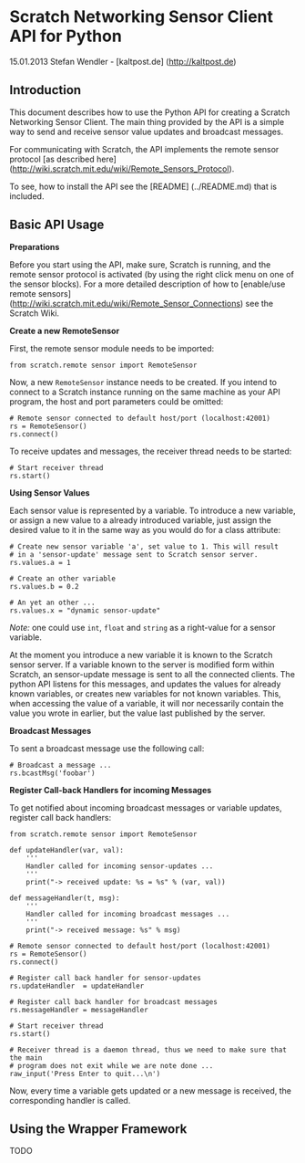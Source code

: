 Scratch Networking Sensor Client API for Python
===============================================
15.01.2013 Stefan Wendler - [kaltpost.de] (http://kaltpost.de)


Introduction
------------

This document describes how to use the Python API for creating a Scratch Networking Sensor Client. The main thing provided by the API is a simple way to send and receive sensor value updates and broadcast messages.

For communicating with Scratch, the API implements the remote sensor protocol [as described here] (http://wiki.scratch.mit.edu/wiki/Remote_Sensors_Protocol).  

To see, how to install the API see the [README] (../README.md) that is included.


Basic API Usage
---------------

**Preparations**

Before you start using the API, make sure, Scratch is running, and the remote sensor protocol is activated (by using the right click menu on one of the sensor blocks). For a more detailed description of how to [enable/use remote sensors] (http://wiki.scratch.mit.edu/wiki/Remote_Sensor_Connections) see the Scratch Wiki.


**Create a new RemoteSensor**

First, the remote sensor module needs to be imported:

	from scratch.remote sensor import RemoteSensor 

Now, a new `RemoteSensor` instance needs to be created. If you intend to connect to a Scratch instance running on the same machine as your API program, the host and port parameters could be omitted:

	# Remote sensor connected to default host/port (localhost:42001)
	rs = RemoteSensor()
	rs.connect()

To receive updates and messages, the receiver thread needs to be started:

	# Start receiver thread
	rs.start()
	

**Using Sensor Values**

Each sensor value is represented by a variable. To introduce a new variable, or assign a new value to a already introduced variable, just assign the desired value to it in the same way as you would do for a class attribute:

	# Create new sensor variable 'a', set value to 1. This will result
    # in a 'sensor-update' message sent to Scratch sensor server. 
	rs.values.a = 1 

	# Create an other variable
	rs.values.b = 0.2 

	# An yet an other ...
	rs.values.x = "dynamic sensor-update"

_Note:_ one could use `int`, `float` and `string` as a right-value for a sensor variable. 

At the moment you introduce a new variable it is known to the Scratch sensor server. If a variable known to the server is modified form within Scratch, an sensor-update message is sent to all the connected clients. The python API listens for this messages, and updates the values for already known variables, or creates new variables for not known variables. This, when accessing the value of a variable, it will nor necessarily contain the value you wrote in earlier, but the value last published by the server. 


**Broadcast Messages**

To sent a broadcast message use the following call:

	# Broadcast a message ...
	rs.bcastMsg('foobar')


**Register Call-back Handlers for incoming Messages**

To get notified about incoming broadcast messages or variable updates, register call back handlers:

	from scratch.remote sensor import RemoteSensor 

	def updateHandler(var, val):
		'''
		Handler called for incoming sensor-updates ...
		'''
		print("-> received update: %s = %s" % (var, val))

	def messageHandler(t, msg):
		'''
		Handler called for incoming broadcast messages ... 
		'''
		print("-> received message: %s" % msg)

	# Remote sensor connected to default host/port (localhost:42001)
	rs = RemoteSensor()
	rs.connect()
	
	# Register call back handler for sensor-updates
	rs.updateHandler  = updateHandler

	# Register call back handler for broadcast messages
	rs.messageHandler = messageHandler
	
	# Start receiver thread
	rs.start()
	
	# Receiver thread is a daemon thread, thus we need to make sure that the main 
	# program does not exit while we are note done ...
	raw_input('Press Enter to quit...\n')

Now, every time a variable gets updated or a new message is received, the corresponding handler is called.


Using the Wrapper Framework
--------------------------

TODO

